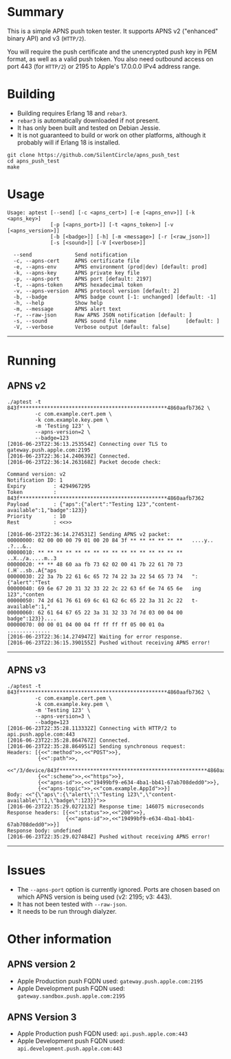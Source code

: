 # Summary

This is a simple APNS push token tester. It supports APNS v2 ("enhanced" binary API) and v3 (`HTTP/2`).

You will require the push certificate and the unencrypted push key in PEM format, as well as a valid push token.
You also need outbound access on port 443 (for `HTTP/2`) or 2195 to Apple's 17.0.0.0 IPv4 address range.

# Building

* Building requires Erlang 18 and `rebar3`.
* `rebar3` is automatically downloaded if not present.
* It has only been built and tested on Debian Jessie.
* It is not guaranteed to build or work on other platforms, although it probably will if Erlang 18 is installed.

```
git clone https://github.com/SilentCircle/apns_push_test
cd apns_push_test
make
```

# Usage

    Usage: aptest [--send] [-c <apns_cert>] [-e [<apns_env>]] [-k <apns_key>]
                  [-p [<apns_port>]] [-t <apns_token>] [-v [<apns_version>]]
                  [-b [<badge>]] [-h] [-m <message>] [-r [<raw_json>]]
                  [-s [<sound>]] [-V [<verbose>]]

      --send              Send notification
      -c, --apns-cert     APNS certificate file
      -e, --apns-env      APNS environment (prod|dev) [default: prod]
      -k, --apns-key      APNS private key file
      -p, --apns-port     APNS port [default: 2197]
      -t, --apns-token    APNS hexadecimal token
      -v, --apns-version  APNS protocol version [default: 2]
      -b, --badge         APNS badge count [-1: unchanged] [default: -1]
      -h, --help          Show help
      -m, --message       APNS alert text
      -r, --raw-json      Raw APNS JSON notification [default: ]
      -s, --sound         APNS sound file name                [default: ]
      -V, --verbose       Verbose output [default: false]

---

# Running

## APNS v2

    ./aptest -t 843f************************************************4860aafb7362 \
             -c com.example.cert.pem \
             -k com.example.key.pem \
             -m 'Testing 123' \
             --apns-version=2 \
             --badge=123
    [2016-06-23T22:36:13.253554Z] Connecting over TLS to gateway.push.apple.com:2195
    [2016-06-23T22:36:14.240639Z] Connected.
    [2016-06-23T22:36:14.263168Z] Packet decode check:

    Command version: v2
    Notification ID: 1
    Expiry         : 4294967295
    Token          : 843f************************************************4860aafb7362
    Payload        : {"aps":{"alert":"Testing 123","content-available":1,"badge":123}}
    Priority       : 10
    Rest           : <<>>

    [2016-06-23T22:36:14.274531Z] Sending APNS v2 packet:
    00000000: 02 00 00 00 79 01 00 20 84 3f ** ** ** ** ** **   ....y.. .?...&..
    00000010: ** ** ** ** ** ** ** ** ** ** ** ** ** ** ** **   ..X../a.....m..3
    00000020: ** ** 48 60 aa fb 73 62 02 00 41 7b 22 61 70 73   (.H`..sb..A{"aps
    00000030: 22 3a 7b 22 61 6c 65 72 74 22 3a 22 54 65 73 74   ":{"alert":"Test
    00000040: 69 6e 67 20 31 32 33 22 2c 22 63 6f 6e 74 65 6e   ing 123","conten
    00000050: 74 2d 61 76 61 69 6c 61 62 6c 65 22 3a 31 2c 22   t-available":1,"
    00000060: 62 61 64 67 65 22 3a 31 32 33 7d 7d 03 00 04 00   badge":123}}....
    00000070: 00 00 01 04 00 04 ff ff ff ff 05 00 01 0a         ..............
    [2016-06-23T22:36:14.274947Z] Waiting for error response.
    [2016-06-23T22:36:15.390155Z] Pushed without receiving APNS error!


---

## APNS v3

    ./aptest -t 843f************************************************4860aafb7362 \
             -c com.example.cert.pem \
             -k com.example.key.pem \
             -m 'Testing 123' \
             --apns-version=3 \
             --badge=123
    [2016-06-23T22:35:28.113332Z] Connecting with HTTP/2 to api.push.apple.com:443
    [2016-06-23T22:35:28.864767Z] Connected.
    [2016-06-23T22:35:28.864951Z] Sending synchronous request:
    Headers: [{<<":method">>,<<"POST">>},
              {<<":path">>,
               <<"/3/device/843f************************************************4860aafb7362">>},
              {<<":scheme">>,<<"https">>},
              {<<"apns-id">>,<<"19499bf9-e634-4ba1-bb41-67ab708dedd0">>},
              {<<"apns-topic">>,<<"com.example.AppId">>}]
    Body: <<"{\"aps\":{\"alert\":\"Testing 123\",\"content-available\":1,\"badge\":123}}">>
    [2016-06-23T22:35:29.027213Z] Response time: 146075 microseconds
    Response headers: [{<<":status">>,<<"200">>},
                       {<<"apns-id">>,<<"19499bf9-e634-4ba1-bb41-67ab708dedd0">>}]
    Response body: undefined
    [2016-06-23T22:35:29.027484Z] Pushed without receiving APNS error!

---

# Issues

* The `--apns-port` option is currently ignored. Ports are chosen based on which APNS version is being used (v2: 2195; v3: 443).
* It has not been tested with `--raw-json`.
* It needs to be run through dialyzer.

# Other information

## APNS version 2

* Apple Production push FQDN used: `gateway.push.apple.com:2195`
* Apple Development push FQDN used: `gateway.sandbox.push.apple.com:2195`

## APNS Version 3

* Apple Production push FQDN used: `api.push.apple.com:443`
* Apple Development push FQDN used: `api.development.push.apple.com:443`

